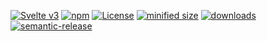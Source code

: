 [![Svelte v3](https://img.shields.io/badge/svelte-v3-orange.svg)](https://svelte.dev)
[![npm](https://img.shields.io/npm/v/entitlement-provider-frontend.svg)](https://www.npmjs.com/package/entitlement-provider-frontend)
[![License](https://img.shields.io/badge/License-BSD%203--Clause-blue.svg)](https://opensource.org/licenses/BSD-3-Clause)
[![minified size](https://badgen.net/bundlephobia/min/entitlement-provider-frontend)](https://bundlephobia.com/result?p=entitlement-provider-frontend)
[![downloads](http://img.shields.io/npm/dm/entitlement-provider-frontend.svg?style=flat-square)](https://npmjs.org/package/entitlement-provider-frontend)
[![semantic-release](https://img.shields.io/badge/%20%20%F0%9F%93%A6%F0%9F%9A%80-semantic--release-e10079.svg)](https://github.com/arlac77/entitlement-provider-frontend.git)
